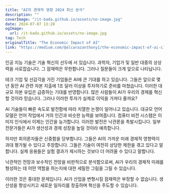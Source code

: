 ```yaml
---
title: "AI의 경제적 영향 2024 최신 분석"
description: ""
coverImage: "/it-bada.github.io/assets/no-image.jpg"
date: 2024-07-07 13:28
ogImage: 
  url: /it-bada.github.io/assets/no-image.jpg
tag: Tech
originalTitle: "The Economic Impact of AI"
link: "https://medium.com/@alcarazanthony1/the-economic-impact-of-ai-c1c6a1197adc"
---
```



인공 지능 기술은 기술 혁신의 선두에 서 있습니다. 과학자, 기업가 및 일반 대중의 상상력을 사로잡습니다. 그 잠재력은 무한합니다. 그러나 질문들이 크게 앞으로 나타납니다.

테크 기업 및 선감각을 가진 기업들은 AI에 큰 기대를 하고 있습니다. 그들은 앞으로 몇 년 동안 AI 관련 자본 지출에 1조 달러 이상을 투자하기로 준비를 마쳤습니다. 이러한 대규모 자본 유입은 급증하는 기대를 반영합니다. 많은 사람들이 AI가 우리의 경제를 혁신할 것이라 믿습니다. 그러나 이러한 투자가 실제로 이익을 가져다 줄까요?

AI 기술들이 빠른 속도로 발전함에 따라 치열한 논쟁이 일어나고 있습니다. 대규모 언어 모델은 언어 작업에서 거의 인간과 비슷한 능력을 보여줍니다. 컴퓨터 비전 시스템은 이미지 인식에서 이제는 인간을 능가합니다. 이러한 발전은 낙관론을 촉발시킵니다. 일부 전문가들은 AI가 생산성과 경제 성장을 높일 것이라 예측합니다.

하지만 회의론자들은 신중함을 당부합니다. 그들은 AI의 가까운 미래 경제적 영향력이 과대 평가될 수 있다고 주장합니다. 그들은 기술이 여전히 상당한 제한을 겪고 있다고 말합니다. 실제 응용들은 실험 결과가 제시하는 것보다 더 어려울 수 있다고 말합니다.

<div class="content-ad"></div>

낙관적인 전망과 보수적인 전망을 비판적으로 분석함으로써, AI가 우리의 경제적 미래를 형성하는 데 어떤 역할을 하는지에 대한 세밀한 그림을 그릴 수 있습니다.

이러한 것은 중대한 문제입니다. AI가 산업을 변형시킬 잠재력은 부정할 수 없습니다. 생산성을 향상시키고 새로운 일자리를 창출하며 혁신을 주도할 수 있습니다.